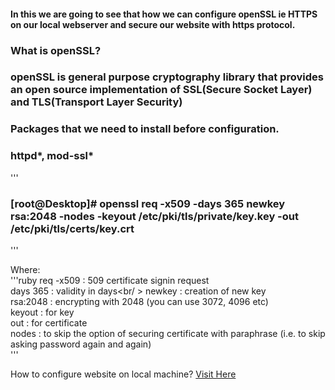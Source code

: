 
#### In this we are going to see that how we can configure openSSL ie HTTPS on our local webserver and secure our website with https protocol.

### What is openSSL?

### openSSL is general purpose cryptography library that provides an open source implementation of SSL(Secure Socket Layer) and TLS(Transport Layer Security) 

### Packages that we need to install before configuration.
### httpd*, mod-ssl*
'''
### [root@Desktop]# openssl req -x509 -days 365 newkey rsa:2048 -nodes -keyout /etc/pki/tls/private/key.key -out /etc/pki/tls/certs/key.crt
'''

Where: <br />
'''ruby
req -x509 : 509 certificate signin request <br />
days 365  : validity in days<br/ >
newkey    : creation of new key <br />
rsa:2048  : encrypting with 2048 (you can use 3072, 4096 etc)<br />
keyout    : for key <br />
out       : for certificate <br />
nodes     : to skip the option of securing certificate with paraphrase (i.e. to skip asking password again and again)<br />
'''

How to configure website on local machine?
[Visit Here](https://github.com/iamguri/CentOS7/blob/master/LocalWebServer/LocalWebServer_Script "Local Web Server")
